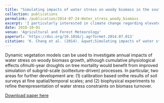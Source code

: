 ```yaml
---
title: "Simulating impacts of water stress on woody biomass in the southernboreal region of western Canada using a dynamic vegetation model"
collection: publications
permalink: /publication/2014-07-24-Water_stress_woody_biomass
excerpt: 'I particularly interested in climate change regarding elevated ambient CO_2 and drought that may consequently affect the growth of crops. In this study, plant physiology, soil carbon, photosynthesis, and soil enzyme activities were programmed to investigate the impacts of elevated CO_2 and drought stress on biomass. I gained a deep understanding how water stress regulates the plant growth and how to characterize the effects of water stress in a relatively complicated expression in the dynamic vegetation model.'
date: 2010-10-01
venue: 'Agricultural and Forest Meteorology'
paperurl: 'https://doi.org/10.1016/j.agrformet.2014.07.013'
citation: 'K. Chang et al. (2014). &quot;Simulating impacts of water stress on woody biomass in the southernboreal region of western Canada using a dynamic vegetation model.&quot; <i>Agricultural and Forest Meteorology,</i>. 198-199:142–154.'
---
```

Dynamic vegetation models can be used to investigate annual impacts of water stress on woody biomass growth, although cumulative physiological effects ofmulti-year droughts on tree mortality would benefit from improved simulation of subgrid-scale (soiltexture-driven) processes. In particular, two areas for further development are: (1) calibration based onthe results of soil surveys at fine spatial/temporal scales; and (2) biophysical experiments to refine therepresentation of water stress constraints on biomass turnover.

[Download paper here](http://changks.github.io/files/Water_stress_woody_biomass.pdf)
